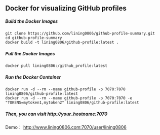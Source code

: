 ## Docker for visualizing GitHub profiles

##### Build the Docker Images

	git clone https://github.com/lining0806/github-profile-summary.git
	cd github-profile-summary
	docker build -t lining0806/github-profile:latest .

##### Pull the Docker Images

	docker pull lining0806:/github_profile:latest

##### Run the Docker Container
	
	docker run -d --rm --name github-profile -p 7070:7070 lining0806/github-profile:latest
	docker run -d --rm --name github-profile -p 7070:7070 -e "TOKENS=mytoken1,mytoken2" lining0806/github-profile:latest

##### Then, you can visit http://your_hostname:7070

Demo： http://www.lining0806.com:7070/user/lining0806